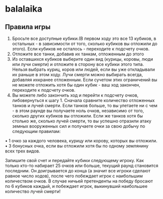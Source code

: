 # balalaika
## Правила игры
1) Бросьте все доступные кубики.(В первом ходу это все 13 кубиков, в остальных - в зависимости от того,
сколько кубиков вы отложили до этого). Если кубиков не осталось - переходите к подсчету очков.
2) Отложите все танки, добавив их танкам, отложенным до этого
3) Из оставшихся кубиков выберите один вид (курицы, коровы, люди или
лучи смерти) и отложите в сторону все кубики этого типа. Нельзя выбрать куриц, коров или людей,
если вы уже откладывали их раньше в этом ходу. Лучи смерти можно выбирать всегда, добавляя ихкранее
отложенным. Если сучетом этих ограничений вы не можете отложить
хотя бы один кубик - ваш ход закончен, переходите к подсчету очков.
4) Вы можете либо закончить ход и перейти к подсчету очков, либовернуться к шагу 1.
Сначала сравните количество отложенных танков и лучей смерти. Если
танков больше, то вы улетаете ни с чем - в этом раунде вы получаете
ноль очков, независимо от того, сколько других кубиков вы отложили.
Если же танков хотя бы столько же, сколько лучей смерти, то вы
успешно отразили атаку земных вооруженных сил и получаете очки за
свою добычу по следующим правилам:

• 1 очко за каждого человека, курицу или корову, которых вы отложили.
• 3 бонусных очка, если вы отложили хотя бы по одному землянину всех трех видов.

Запишите свой счет и передайте кубики следующему игроку.
Как только кто-то набирает 25 очков или больше, текущий раунд становится последним. Он
доигрывается до конца (а значит все игроки сделают равное число ходов), после чего побеждает
игрок с наибольшим количеством очков. В случае ничьей претенденты на победу бросают по
6 кубиков каждый, и побеждает игрок, выкинувший наибольшее количество лучей смерти!
